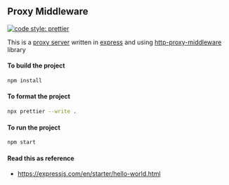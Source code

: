 ## Proxy Middleware

[![code style: prettier](https://img.shields.io/badge/code_style-prettier-ff69b4.svg?style=flat-square)](https://github.com/prettier/prettier)

This is a [proxy server](https://en.wikipedia.org/wiki/Proxy_server) written in [express](https://www.npmjs.com/package/express) and using [http-proxy-middleware](https://www.npmjs.com/package/http-proxy-middleware) library

#### To build the project

```bash
npm install
```

#### To format the project

```bash
npx prettier --write .
```

#### To run the project

```bash
npm start
```

#### Read this as reference

- https://expressjs.com/en/starter/hello-world.html
